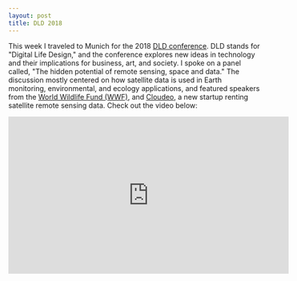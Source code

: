```yaml
---
layout: post
title: DLD 2018
---
```


This week I traveled to Munich for the 2018 [DLD conference](http://www.dld-conference.com/). DLD stands for "Digital Life Design," and the conference explores new ideas in technology and their implications for business, art, and society. I spoke on a panel called, "The hidden potential of remote sensing, space and data." The discussion mostly centered on how satellite data is used in Earth monitoring, environmental, and ecology applications, and featured speakers from the [World Wildlife Fund (WWF)](https://www.worldwildlife.org/), and [Cloudeo](https://www.cloudeo-ag.com/), a new startup renting satellite remote sensing data. Check out the video below:

<div class="video-container">
	<iframe width="560" height="315" src="https://www.youtube.com/embed/HbLw9hT45ps" frameborder="0" allowfullscreen></iframe>
</div>
